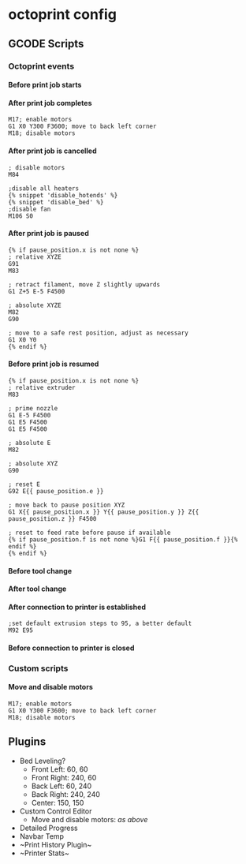 # octoprint config

## GCODE Scripts

### Octoprint events

#### Before print job starts
#### After print job completes

    M17; enable motors
    G1 X0 Y300 F3600; move to back left corner
    M18; disable motors

#### After print job is cancelled

    ; disable motors
    M84

    ;disable all heaters
    {% snippet 'disable_hotends' %}
    {% snippet 'disable_bed' %}
    ;disable fan
    M106 S0

#### After print job is paused

    {% if pause_position.x is not none %}
    ; relative XYZE
    G91
    M83

    ; retract filament, move Z slightly upwards
    G1 Z+5 E-5 F4500

    ; absolute XYZE
    M82
    G90

    ; move to a safe rest position, adjust as necessary
    G1 X0 Y0
    {% endif %}

#### Before print job is resumed

    {% if pause_position.x is not none %}
    ; relative extruder
    M83

    ; prime nozzle
    G1 E-5 F4500
    G1 E5 F4500
    G1 E5 F4500

    ; absolute E
    M82

    ; absolute XYZ
    G90

    ; reset E
    G92 E{{ pause_position.e }}

    ; move back to pause position XYZ
    G1 X{{ pause_position.x }} Y{{ pause_position.y }} Z{{ pause_position.z }} F4500

    ; reset to feed rate before pause if available
    {% if pause_position.f is not none %}G1 F{{ pause_position.f }}{% endif %}
    {% endif %}

#### Before tool change
#### After tool change
#### After connection to printer is established

    ;set default extrusion steps to 95, a better default
    M92 E95 

#### Before connection to printer is closed

### Custom scripts

#### Move and disable motors

    M17; enable motors
    G1 X0 Y300 F3600; move to back left corner
    M18; disable motors    

## Plugins

* Bed Leveling?
    * Front Left: 60, 60
    * Front Right: 240, 60
    * Back Left: 60, 240
    * Back Right: 240, 240
    * Center: 150, 150
* Custom Control Editor
    * Move and disable motors: _as above_        
* Detailed Progress
* Navbar Temp
* ~Print History Plugin~
* ~Printer Stats~
